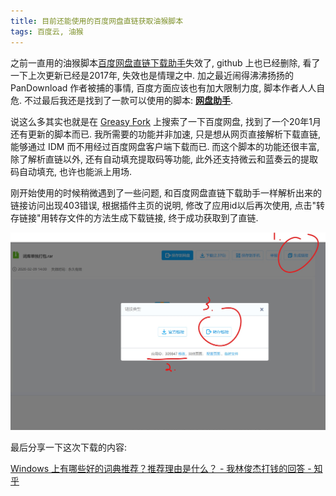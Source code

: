 ```yaml
---
title: 目前还能使用的百度网盘直链获取油猴脚本
tags: 百度云, 油猴
---
```


之前一直用的油猴脚本[百度网盘直链下载助手](https://github.com/syhyz1990/baiduyun)失效了, github 上也已经删除, 看了一下上次更新已经是2017年, 失效也是情理之中. 加之最近闹得沸沸扬扬的 PanDownload 作者被捕的事情, 百度方面应该也有加大限制力度, 脚本作者人人自危. 不过最后我还是找到了一款可以使用的脚本: **[网盘助手]**.

说这么多其实也就是在 [Greasy Fork](https://greasyfork.org/) 上搜索了一下百度网盘, 找到了一个20年1月还有更新的脚本而已. 我所需要的功能并非加速, 只是想从网页直接解析下载直链, 能够通过 IDM 而不用经过百度网盘客户端下载而已. 而这个脚本的功能还很丰富, 除了解析直链以外, 还有自动填充提取码等功能, 此外还支持微云和蓝奏云的提取码自动填充, 也许也能派上用场.

刚开始使用的时候稍微遇到了一些问题, 和百度网盘直链下载助手一样解析出来的链接访问出现403错误, 根据插件主页的说明, 修改了应用id以后再次使用, 点击"转存链接"用转存文件的方法生成下载链接, 终于成功获取到了直链.

![图片示例](https://raw.githubusercontent.com/ichi1/imgs/master/picgo/%E6%89%B9%E6%B3%A8%202020-04-20%20130829.jpg "网盘助手界面示例")

最后分享一下这次下载的内容:

[Windows 上有哪些好的词典推荐？推荐理由是什么？ - 我林俊杰打钱的回答 - 知乎](https://www.zhihu.com/question/21133533/answer/142164875)

[网盘助手]:http://pan.newday.me/
